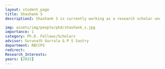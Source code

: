 ```yaml
---
layout: student_page
title: Shashank S
description2: Shashank S is currently working as a research scholar under the guidance of Prof. Gurunath Gurrala and Prof. P S Sastry under Robert Bosch Center for Cyber-Physical Systems. The research work aims at developing a framework for Vulnerability assessment for Smart-Grid networks.

img: assets/img/people/phd/shashank_s.jpg
importance: 1
category: Ph.D. Fellows/Scholars 
advisor: Gurunath Gurrala & P S Sastry
department: RBCCPS
redirect: 
Research_Interests:
years: [2022]
---
```

